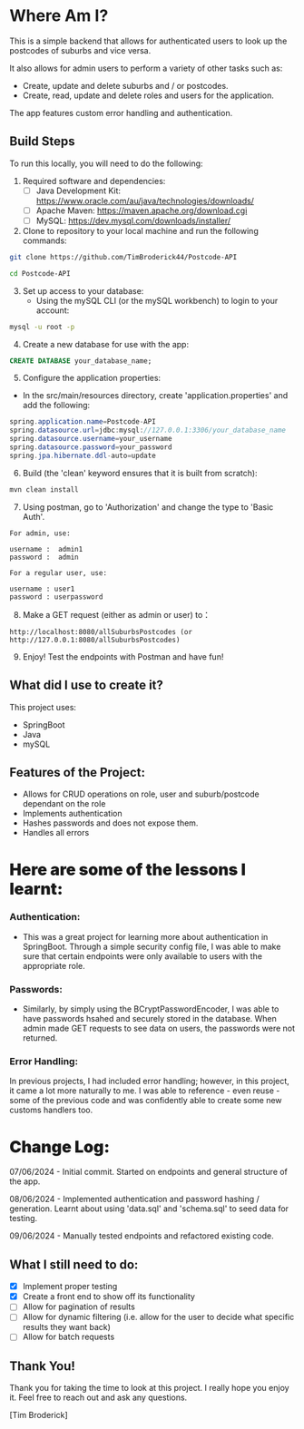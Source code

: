 # Where Am I?

This is a simple backend that allows for authenticated users to look up the postcodes of suburbs and vice versa. 

It also allows for admin users to perform a variety of other tasks such as:

- Create, update and delete suburbs and / or postcodes. 
- Create, read, update and delete roles and users for the application. 

The app features custom error handling and authentication. 

## Build Steps

To run this locally, you will need to do the following:

1. Required software and dependencies:
     - [ ] Java Development Kit: https://www.oracle.com/au/java/technologies/downloads/
     - [ ] Apache Maven: https://maven.apache.org/download.cgi
     - [ ] MySQL: https://dev.mysql.com/downloads/installer/

2. Clone to repository to your local machine and run the following commands:

```bash
git clone https://github.com/TimBroderick44/Postcode-API
```

```bash
cd Postcode-API
```

3. Set up access to your database:
   - Using the mySQL CLI (or the mySQL workbench) to login to your account:

```bash
mysql -u root -p
```

4. Create a new database for use with the app:

```sql
CREATE DATABASE your_database_name;
```

5. Configure the application properties:

- In the src/main/resources directory, create 'application.properties' and add the following:

```java
spring.application.name=Postcode-API
spring.datasource.url=jdbc:mysql://127.0.0.1:3306/your_database_name
spring.datasource.username=your_username
spring.datasource.password=your_password
spring.jpa.hibernate.ddl-auto=update
```

6. Build (the 'clean' keyword ensures that it is built from scratch):

```bash
mvn clean install
```

7. Using postman, go to 'Authorization' and change the type to 'Basic Auth'. 

  ```
  For admin, use:

  username :  admin1
  password :  admin

  For a regular user, use:

  username : user1
  password : userpassword
  ```

8. Make a GET request (either as admin or user) to： 
```   
http://localhost:8080/allSuburbsPostcodes (or http://127.0.0.1:8080/allSuburbsPostcodes)
```
9.  Enjoy! Test the endpoints with Postman and have fun! 

## What did I use to create it?

This project uses:

-   SpringBoot
-   Java
-   mySQL 

## Features of the Project:

-  Allows for CRUD operations on role, user and suburb/postcode dependant on the role
-  Implements authentication
-  Hashes passwords and does not expose them. 
-  Handles all errors

<h1 style="font-weight: 900"> Here are some of the lessons I learnt:</h1>

### Authentication:

-  This was a great project for learning more about authentication in SpringBoot. Through a simple security config file, I was able to make sure that certain endpoints were only available to users with the appropriate role. 
  
### Passwords:

- Similarly, by simply using the BCryptPasswordEncoder, I was able to have passwords hsahed and securely stored in the database. When admin made GET requests to see data on users, the passwords were not returned. 
  
### Error Handling:

In previous projects, I had included error handling; however, in this project, it came a lot more naturally to me. I was able to reference - even reuse - some of the previous code and was confidently able to create some new customs handlers too.

<h1 style="font-weight: 900"> Change Log:</h1>

07/06/2024 - Initial commit. Started on endpoints and general structure of the app. 

08/06/2024 - Implemented authentication and password hashing / generation. Learnt about using 'data.sql' and 'schema.sql' to seed data for testing. 

09/06/2024 - Manually tested endpoints and refactored existing code.

## What I still need to do:

-   [x] Implement proper testing
-   [x] Create a front end to show off its functionality
-   [ ] Allow for pagination of results 
-   [ ] Allow for dynamic filtering (i.e. allow for the user to decide what specific results they want back)
-   [ ] Allow for batch requests

## Thank You!

Thank you for taking the time to look at this project. I really hope you enjoy it.
Feel free to reach out and ask any questions.

[Tim Broderick]
